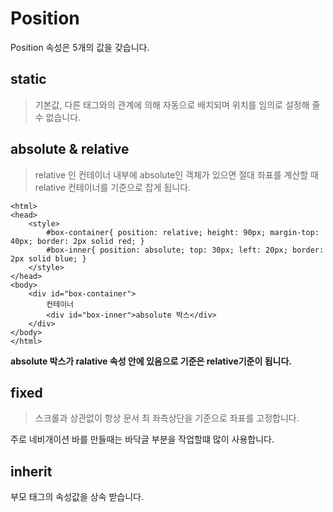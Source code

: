 # Position

Position 속성은 5개의 값을 갖습니다.


## static

>기본값, 다른 태그와의 관계에 의해 자동으로 배치되며 위치를 임의로 설정해 줄 수 없습니다.

 

## absolute & relative

>relative 인 컨테이너 내부에 absolute인 객체가 있으면 절대 좌표를 계산할 때 relative 컨테이너를 기준으로 잡게 됩니다.

```
<html>
<head>
	<style>
		#box-container{ position: relative; height: 90px; margin-top: 40px; border: 2px solid red; }
		#box-inner{ position: absolute; top: 30px; left: 20px; border: 2px solid blue; }
	</style>
</head>
<body>
	<div id="box-container">
		컨테이너
		<div id="box-inner">absolute 박스</div>
	</div>
</body>
</html>
```
**absolute 박스가 ralative 속성 안에 있음으로 기준은 relative기준이 됩니다.**

 

## fixed 

>스크롤과 상관없이 항상 문서 최 좌측상단을 기준으로 좌표를 고정합니다.

주로 네비개이션 바를 만들때는 바닥글 부분을 작업할떄 많이 사용합니다.

 

## inherit

부모 태그의 속성값을 상속 받습니다.

